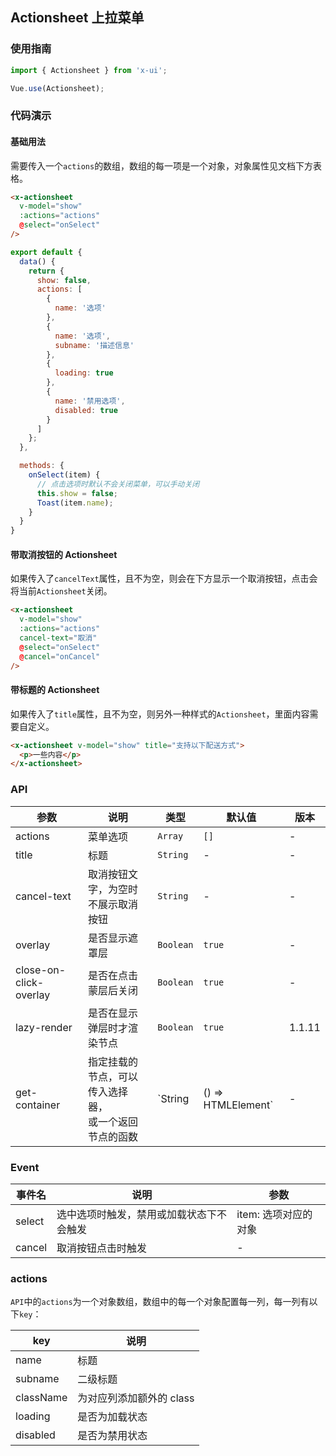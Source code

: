 ## Actionsheet 上拉菜单

### 使用指南
``` javascript
import { Actionsheet } from 'x-ui';

Vue.use(Actionsheet);
```

### 代码演示

#### 基础用法

需要传入一个`actions`的数组，数组的每一项是一个对象，对象属性见文档下方表格。

```html
<x-actionsheet
  v-model="show"
  :actions="actions"
  @select="onSelect"
/>
```

```javascript
export default {
  data() {
    return {
      show: false,
      actions: [
        {
          name: '选项'
        },
        {
          name: '选项',
          subname: '描述信息'
        },
        {
          loading: true
        },
        {
          name: '禁用选项',
          disabled: true
        }
      ]
    };
  },

  methods: {
    onSelect(item) {
      // 点击选项时默认不会关闭菜单，可以手动关闭
      this.show = false;
      Toast(item.name);
    }
  }
}
```

#### 带取消按钮的 Actionsheet

如果传入了`cancelText`属性，且不为空，则会在下方显示一个取消按钮，点击会将当前`Actionsheet`关闭。

```html
<x-actionsheet
  v-model="show"
  :actions="actions"
  cancel-text="取消"
  @select="onSelect"
  @cancel="onCancel"
/>
```

#### 带标题的 Actionsheet

如果传入了`title`属性，且不为空，则另外一种样式的`Actionsheet`，里面内容需要自定义。

```html
<x-actionsheet v-model="show" title="支持以下配送方式">
  <p>一些内容</p>
</x-actionsheet>
```

### API

| 参数 | 说明 | 类型 | 默认值 | 版本 |
|------|------|------|------|------|
| actions | 菜单选项 | `Array` | `[]` | - |
| title | 标题 | `String` | - | - |
| cancel-text | 取消按钮文字，为空时不展示取消按钮 | `String` | - | - |
| overlay | 是否显示遮罩层 | `Boolean` | `true` | - |
| close-on-click-overlay | 是否在点击蒙层后关闭 | `Boolean` | `true` | - |
| lazy-render | 是否在显示弹层时才渲染节点 | `Boolean` | `true` | 1.1.11 |
| get-container | 指定挂载的节点，可以传入选择器，<br>或一个返回节点的函数 | `String | () => HTMLElement` | - | - |

### Event

| 事件名 | 说明 | 参数 |
|------|------|------|
| select | 选中选项时触发，禁用或加载状态下不会触发 | item: 选项对应的对象 |
| cancel | 取消按钮点击时触发 | - |

### actions

`API`中的`actions`为一个对象数组，数组中的每一个对象配置每一列，每一列有以下`key`：

| key | 说明 |
|------|------|
| name | 标题 |
| subname | 二级标题 |
| className | 为对应列添加额外的 class |
| loading | 是否为加载状态 |
| disabled | 是否为禁用状态 |
